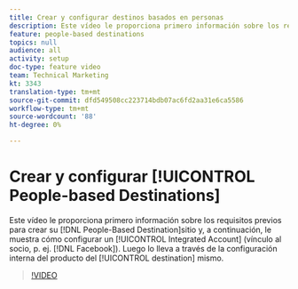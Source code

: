 ```yaml
---
title: Crear y configurar destinos basados en personas
description: Este vídeo le proporciona primero información sobre los requisitos previos para crear su destino basado en personas y, a continuación, le muestra cómo configurar una cuenta integrada (vínculo al socio, por ejemplo, Facebook). A continuación, le guiará a través de la configuración interna del producto del destino mismo.
feature: people-based destinations
topics: null
audience: all
activity: setup
doc-type: feature video
team: Technical Marketing
kt: 3343
translation-type: tm+mt
source-git-commit: dfd549508cc223714bdb07ac6fd2aa31e6ca5586
workflow-type: tm+mt
source-wordcount: '88'
ht-degree: 0%

---
```



# Crear y configurar [!UICONTROL People-based Destinations]

Este vídeo le proporciona primero información sobre los requisitos previos para crear su [!DNL People-Based Destination]sitio y, a continuación, le muestra cómo configurar un [!UICONTROL Integrated Account] (vínculo al socio, p. ej. [!DNL Facebook]). Luego lo lleva a través de la configuración interna del producto del [!UICONTROL destination] mismo.

>[!VIDEO](https://video.tv.adobe.com/v/28955/?quality=12)
